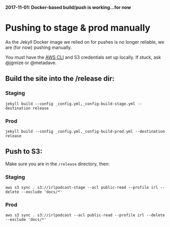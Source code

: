 **2017-11-01: Docker-based build/push is working...for now**

# Pushing to stage & prod manually

As the Jekyll Docker image we relied on for pushes is no longer reliable, we are (for now) pushing manually.

You must have the [AWS CLI](https://aws.amazon.com/cli/) and S3 credentials set up locally. If stuck, ask @jgmize or @metadave.

## Build the site into the /release dir:

### Staging

`jekyll build --config _config.yml,_config-build-stage.yml --destination release`

### Prod

`jekyll build --config _config.yml,_config-build-prod.yml --destination release`

## Push to S3:

Make sure you are in the `/release` directory, then:

### Staging

`aws s3 sync . s3://irlpodcast-stage --acl public-read --profile irl --delete --exclude 'docs/*'`

### Prod

`aws s3 sync . s3://irlpodcast --acl public-read --profile irl --delete --exclude 'docs/*'`
